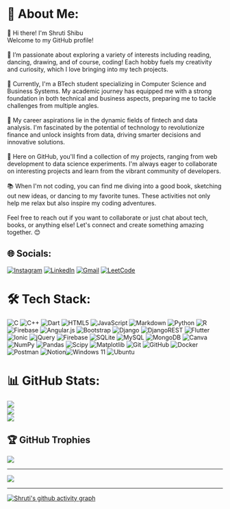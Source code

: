 
# 💫 About Me:
👋 Hi there! I'm Shruti Shibu<br>Welcome to my GitHub profile!<br><br>👀 I’m passionate about exploring a variety of interests including reading, dancing, drawing, and of course, coding! Each hobby fuels my creativity and curiosity, which I love bringing into my tech projects.<br><br>🌱 Currently, I'm a BTech student specializing in Computer Science and Business Systems. My academic journey has equipped me with a strong foundation in both technical and business aspects, preparing me to tackle challenges from multiple angles.<br><br>💞️ My career aspirations lie in the dynamic fields of fintech and data analysis. I'm fascinated by the potential of technology to revolutionize finance and unlock insights from data, driving smarter decisions and innovative solutions.<br><br>🚀 Here on GitHub, you'll find a collection of my projects, ranging from web development to data science experiments. I'm always eager to collaborate on interesting projects and learn from the vibrant community of developers.<br><br>📚 When I'm not coding, you can find me diving into a good book, sketching out new ideas, or dancing to my favorite tunes. These activities not only help me relax but also inspire my coding adventures.<br><br>Feel free to reach out if you want to collaborate or just chat about tech, books, or anything else! Let's connect and create something amazing together. 😊


## 🌐 Socials:
[![Instagram](https://img.shields.io/badge/Instagram-%23E4405F.svg?logo=Instagram&logoColor=white)](https://instagram.com/shrutaetae) [![LinkedIn](https://img.shields.io/badge/LinkedIn-%230077B5.svg?logo=linkedin&logoColor=white)](https://linkedin.com/in/shrutishibu) [![Gmail](https://img.shields.io/badge/-Gmail-%23F2A60C?logo=gmail&logoColor=white)](mailto:sshrutishibu@gmail.com)
[![LeetCode](https://img.shields.io/badge/LeetCode-000000?logo=LeetCode&logoColor=#d16c06)](https://leetcode.com/u/shrutishibu/)

# 🛠️ Tech Stack:
![C](https://img.shields.io/badge/c-%2300599C.svg?style=flat-square&logo=c&logoColor=white) ![C++](https://img.shields.io/badge/c++-%2300599C.svg?style=flat-square&logo=c%2B%2B&logoColor=white) ![Dart](https://img.shields.io/badge/dart-%230175C2.svg?style=flat-square&logo=dart&logoColor=white) ![HTML5](https://img.shields.io/badge/html5-%23E34F26.svg?style=flat-square&logo=html5&logoColor=white) ![JavaScript](https://img.shields.io/badge/javascript-%23323330.svg?style=flat-square&logo=javascript&logoColor=%23F7DF1E) ![Markdown](https://img.shields.io/badge/markdown-%23000000.svg?style=flat-square&logo=markdown&logoColor=white) ![Python](https://img.shields.io/badge/python-3670A0?style=flat-square&logo=python&logoColor=ffdd54) ![R](https://img.shields.io/badge/r-%23276DC3.svg?style=flat-square&logo=r&logoColor=white) ![Firebase](https://img.shields.io/badge/firebase-%23039BE5.svg?style=flat-square&logo=firebase) ![Angular.js](https://img.shields.io/badge/angular.js-%23E23237.svg?style=flat-square&logo=angularjs&logoColor=white) ![Bootstrap](https://img.shields.io/badge/bootstrap-%238511FA.svg?style=flat-square&logo=bootstrap&logoColor=white) ![Django](https://img.shields.io/badge/django-%23092E20.svg?style=flat-square&logo=django&logoColor=white) ![DjangoREST](https://img.shields.io/badge/DJANGO-REST-ff1709?style=flat-square&logo=django&logoColor=white&color=ff1709&labelColor=gray) ![Flutter](https://img.shields.io/badge/Flutter-%2302569B.svg?style=flat-square&logo=Flutter&logoColor=white) ![Ionic](https://img.shields.io/badge/Ionic-%233880FF.svg?style=flat-square&logo=Ionic&logoColor=white) ![jQuery](https://img.shields.io/badge/jquery-%230769AD.svg?style=flat-square&logo=jquery&logoColor=white) ![Firebase](https://img.shields.io/badge/firebase-a08021?style=flat-square&logo=firebase&logoColor=ffcd34) ![SQLite](https://img.shields.io/badge/sqlite-%2307405e.svg?style=flat-square&logo=sqlite&logoColor=white) ![MySQL](https://img.shields.io/badge/mysql-4479A1.svg?style=flat-square&logo=mysql&logoColor=white) ![MongoDB](https://img.shields.io/badge/MongoDB-%234ea94b.svg?style=flat-square&logo=mongodb&logoColor=white) ![Canva](https://img.shields.io/badge/Canva-%2300C4CC.svg?style=flat-square&logo=Canva&logoColor=white) ![NumPy](https://img.shields.io/badge/numpy-%23013243.svg?style=flat-square&logo=numpy&logoColor=white) ![Pandas](https://img.shields.io/badge/pandas-%23150458.svg?style=flat-square&logo=pandas&logoColor=white) ![Scipy](https://img.shields.io/badge/SciPy-%230C55A5.svg?style=flat-square&logo=scipy&logoColor=%white) ![Matplotlib](https://img.shields.io/badge/Matplotlib-%23ffffff.svg?style=flat-square&logo=Matplotlib&logoColor=black) ![Git](https://img.shields.io/badge/git-%23F05033.svg?style=flat-square&logo=git&logoColor=white) ![GitHub](https://img.shields.io/badge/github-%23121011.svg?style=flat-square&logo=github&logoColor=white) ![Docker](https://img.shields.io/badge/docker-%230db7ed.svg?style=flat-square&logo=docker&logoColor=white) ![Postman](https://img.shields.io/badge/Postman-FF6C37?style=flat-square&logo=postman&logoColor=white) ![Notion](https://img.shields.io/badge/Notion-%23000000.svg?style=flat-square&logo=notion&logoColor=white)![Windows 11](https://img.shields.io/badge/Windows%2011-%230079d5.svg?style=flat-square&logo=Windows%2011&logoColor=white) ![Ubuntu](https://img.shields.io/badge/Ubuntu-E95420?style=flat-square&logo=ubuntu&logoColor=white)

# 📊 GitHub Stats:
![](https://github-readme-stats.vercel.app/api?username=shrutishibu&theme=radical&hide_border=false&include_all_commits=false&count_private=false)<br/>
![](https://github-readme-streak-stats.herokuapp.com/?user=shrutishibu&theme=radical&hide_border=false)<br/>
![](https://github-readme-stats.vercel.app/api/top-langs/?username=shrutishibu&theme=radical&hide_border=false&include_all_commits=false&count_private=false&layout=compact)

## 🏆 GitHub Trophies
![](https://github-profile-trophy.vercel.app/?username=shrutishibu&theme=radical&no-frame=false&no-bg=true&margin-w=4)

---
[![](https://visitcount.itsvg.in/api?id=shrutishibu&icon=0&color=10)](https://visitcount.itsvg.in)

---
[![Shruti's github activity graph](https://github-readme-activity-graph.vercel.app/graph?username=shrutishibu&theme=radical)](https://github.com/ashutosh00710/github-readme-activity-graph)




